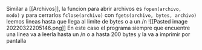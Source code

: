 Similar a [[Archivos]], la funcion para abrir archivos es
`fopen(archivo, modo)`
y para cerrarlos
`fclose(archivo)`
con 
`fgets(archivo, bytes, archivo)`
leemos lineas hasta que llega al limite de bytes o a un /n
![[Pasted image 20220322205146.png]]
En este caso el programa siempre que encuentre una linea va a leerla hasta un /n o a hasta 200 bytes y la va a imprimir por pantalla